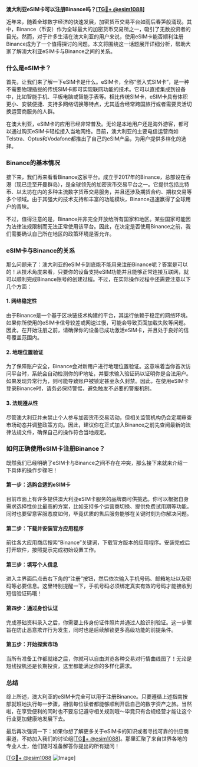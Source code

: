 **澳大利亚eSIM卡可以注册Binance吗？[[TG💪+ @esim1088](https://t.me/s/esim1088)]**

近年来，随着全球数字经济的快速发展，加密货币交易平台如雨后春笋般涌现。其中，Binance（币安）作为全球最大的加密货币交易所之一，吸引了无数投资者的目光。然而，对于许多生活在澳大利亚的用户来说，使用eSIM卡能否顺利注册Binance成为了一个值得探讨的问题。本文将围绕这一话题展开详细分析，帮助大家了解澳大利亚eSIM卡与Binance之间的关系。

### 什么是eSIM卡？

首先，让我们来了解一下eSIM卡是什么。eSIM卡，全称“嵌入式SIM卡”，是一种不需要物理插拔的传统SIM卡即可实现联网功能的技术。它可以直接集成到设备中，比如智能手机、平板电脑或智能手表等。相比传统SIM卡，eSIM卡具有体积更小、安装便捷、支持多网络切换等特点，尤其适合经常跨国旅行或者需要灵活切换运营商服务的人群。

在澳大利亚，eSIM卡的应用已经非常普及。无论是本地用户还是海外游客，都可以通过购买eSIM卡轻松接入当地网络。目前，澳大利亚的主要电信运营商如Telstra、Optus和Vodafone都推出了自己的eSIM产品，为用户提供多样化的选择。

### Binance的基本情况

接下来，我们再来看看Binance这家平台。成立于2017年的Binance，总部设在香港（现已迁至开曼群岛），是全球领先的加密货币交易平台之一。它提供包括比特币、以太坊在内的多种主流数字货币交易服务，并且还涉及期货合约、期权交易等多个领域。由于其强大的技术支持和丰富的功能模块，Binance迅速赢得了全球用户的青睐。

不过，值得注意的是，Binance并非完全开放给所有国家和地区。某些国家可能因为法律法规限制而无法正常使用该平台。因此，在决定是否使用Binance之前，我们需要确认自己所在地区的政策环境是否允许。

### eSIM卡与Binance的关系

那么问题来了：澳大利亚的eSIM卡到底能不能用来注册Binance呢？答案是可以的！从技术角度来看，只要你的设备支持eSIM功能并且能够正常连接互联网，就可以顺利完成Binance账号的创建过程。不过，在实际操作过程中还需要注意以下几个方面：

#### 1. 网络稳定性
由于Binance是一个基于区块链技术构建的平台，其运行依赖于稳定的网络环境。如果你所使用的eSIM卡信号较差或网速过慢，可能会导致页面加载失败等问题。因此，在开始注册之前，请确保你的设备已成功激活eSIM卡，并且处于良好的信号覆盖范围内。

#### 2. 地理位置验证
为了保障账户安全，Binance会对新用户进行地理位置验证。这意味着当你首次访问平台时，系统会自动检测你的IP地址，并要求输入验证码以证明你是合法用户。如果发现异常行为，则可能导致账户被锁定甚至永久封禁。因此，在使用eSIM卡登录Binance时，请务必保持警惕，避免触发不必要的警报机制。

#### 3. 法规遵从性
尽管澳大利亚并未禁止个人参与加密货币交易活动，但相关监管机构仍会定期审查市场动态并调整政策方向。因此，建议你在正式加入Binance之前先查阅最新的法律法规文件，确保自己的操作符合当地规定。

### 如何正确使用eSIM卡注册Binance？

既然我们已经明确了eSIM卡与Binance之间不存在冲突，那么接下来就来介绍一下具体的操作步骤吧！

#### 第一步：选购合适的eSIM卡
目前市面上有许多提供澳大利亚eSIM卡服务的品牌商可供挑选。你可以根据自身需求选择性价比最高的方案，比如支持多个运营商切换、提供免费试用期等功能。同时也要留意客服态度如何，毕竟优质的售后服务能够在关键时刻为你解决问题。

#### 第二步：下载并安装官方应用程序
前往各大应用商店搜索“Binance”关键词，下载官方版本的应用程序。安装完成后打开软件，按照提示完成初始设置工作。

#### 第三步：填写个人信息
进入主界面后点击右下角的“注册”按钮，然后依次输入手机号码、邮箱地址以及密码等必要信息。这里特别提醒一下，手机号码必须绑定真实有效的号码才能接收到短信验证码哦！

#### 第四步：通过身份认证
完成基础资料录入之后，你需要上传身份证件照片并通过人脸识别验证。这一步骤旨在防止恶意欺诈行为发生，同时也是后续解锁更多高级功能的前提条件。

#### 第五步：开始探索市场
当所有准备工作都就绪之后，你就可以自由浏览各种交易对行情曲线图了！无论是短线投机还是长期投资，这里都能满足你的多样化需求。

### 总结

综上所述，澳大利亚的eSIM卡完全可以用于注册Binance。只要遵循上述指南按部就班地执行每一步骤，相信每位读者都能够顺利开启自己的数字资产之旅。当然啦，在享受便利的同时也不要忘记遵守相关规则哦～毕竟只有合规经营才能让这个行业更加健康地发展下去。

最后再次强调一下：如果你想了解更多关于eSIM卡的知识或者寻找可靠的供应商渠道，不妨加入我们的讨论组[[TG💪+ @esim1088](https://t.me/s/esim1088)]。那里汇聚了来自世界各地的专业人士，他们随时准备解答你提出的所有疑问！

[[TG💪+ @esim1088](https://t.me/s/esim1088) ![Image](https://i.postimg.cc/4NQfJmqS/Snipaste-2025-05-13-00-14-12.png)]